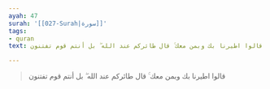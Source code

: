 ```yaml
---
ayah: 47
surah: '[[027-Surah|سورة]]'
tags:
- quran
text: قالوا اطيرنا بك وبمن معك ۚ قال طائركم عند الله ۖ بل أنتم قوم تفتنون

---
```

> قالوا اطيرنا بك وبمن معك ۚ قال طائركم عند الله ۖ بل أنتم قوم تفتنون
